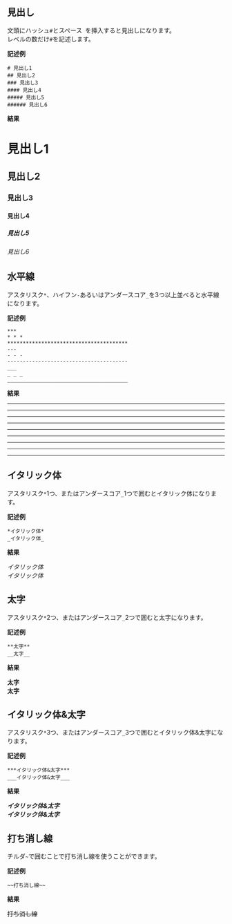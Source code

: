 ## 見出し

文頭にハッシュ`#`とスペース` `を挿入すると見出しになります。  
レベルの数だけ`#`を記述します。   

**記述例**

```
# 見出し1
## 見出し2
### 見出し3
#### 見出し4
##### 見出し5
###### 見出し6
```

**結果**

# 見出し1
## 見出し2
### 見出し3
#### 見出し4
##### 見出し5
###### 見出し6

## 水平線

アスタリスク`*`、ハイフン`-`あるいはアンダースコア`_`を3つ以上並べると水平線になります。

**記述例**

```
***
* * *
***************************************
---
- - -
---------------------------------------
___
_ _ _ 
_______________________________________

```

**結果**

***
* * *
***************************************
---
- - -
---------------------------------------
___
_ _ _ 
_______________________________________

## イタリック体

アスタリスク`*`1つ、またはアンダースコア`_`1つで囲むとイタリック体になります。

**記述例**

```
*イタリック体*
_イタリック体_
```

**結果**

*イタリック体*  
_イタリック体_

## 太字

アスタリスク`*`2つ、またはアンダースコア`_`2つで囲むと太字になります。

**記述例**

```
**太字**
__太字__
```

**結果**

**太字**  
__太字__

## イタリック体&太字

アスタリスク`*`3つ、またはアンダースコア`_`3つで囲むとイタリック体&太字になります。

**記述例**

```
***イタリック体&太字***
___イタリック体&太字___
```

**結果**

***イタリック体&太字***  
___イタリック体&太字___

## 打ち消し線

チルダ`~`で囲むことで打ち消し線を使うことができます。

**記述例**

```
~~打ち消し線~~
```

**結果**

~~打ち消し線~~

